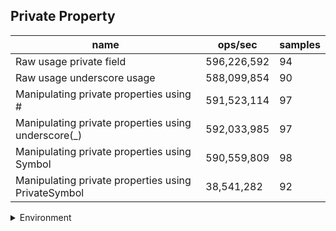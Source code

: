 ## Private Property

|name|ops/sec|samples|
|-|-|-|
|Raw usage private field|596,226,592|94|
|Raw usage underscore usage|588,099,854|90|
|Manipulating private properties using #|591,523,114|97|
|Manipulating private properties using underscore(_)|592,033,985|97|
|Manipulating private properties using Symbol|590,559,809|98|
|Manipulating private properties using PrivateSymbol|38,541,282|92|


<details>
<summary>Environment</summary>

* __Machine:__ linux x64 | 2 vCPUs | 6.8GB Mem
* __Run:__ Tue Oct 24 2023 17:10:51 GMT+0000 (Coordinated Universal Time)
</details>

<!--
{"environment":{"platform":"linux","arch":"x64","cpus":2,"totalMemory":6.7597503662109375},"benchmarks":[{"name":"Raw usage private field","opsSec":596226591.9477341,"samples":8},{"name":"Raw usage underscore usage","opsSec":588099854.3806354,"samples":7},{"name":"Manipulating private properties using #","opsSec":591523114.3744696,"samples":10},{"name":"Manipulating private properties using underscore(_)","opsSec":592033985.3053677,"samples":7},{"name":"Manipulating private properties using Symbol","opsSec":590559809.3347491,"samples":7},{"name":"Manipulating private properties using PrivateSymbol","opsSec":38541282.30632964,"samples":7}]}-->
